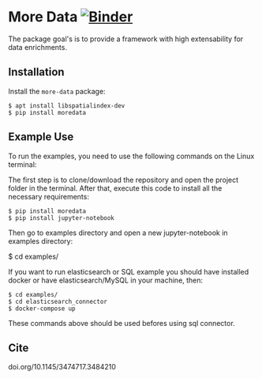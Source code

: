 More Data
[![Binder](https://mybinder.org/badge_logo.svg)](https://mybinder.org/v2/gh/gegen07/more-data/master?labpath=examples)
=========



The package goal's is to provide a framework with high extensability for data enrichments. 

Installation
------------

Install the ``more-data`` package:

    $ apt install libspatialindex-dev
    $ pip install moredata


Example Use
-----------

To run the examples, you need to use the following commands on the Linux terminal:

The first step is to clone/download the repository and open the project folder in the terminal. After that, execute this code to install all the necessary requirements:
    
    $ pip install moredata
    $ pip install jupyter-notebook

Then go to examples directory and open a new jupyter-notebook in examples directory:

$ cd examples/

If you want to run elasticsearch or SQL example you should have installed docker or have elasticsearch/MySQL in your machine, then:

    $ cd examples/
    $ cd elasticsearch_connector
    $ docker-compose up

These commands above should be used befores using sql connector.

## Cite

doi.org/10.1145/3474717.3484210

